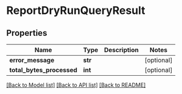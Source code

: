 # ReportDryRunQueryResult

## Properties
Name | Type | Description | Notes
------------ | ------------- | ------------- | -------------
**error_message** | **str** |  | [optional] 
**total_bytes_processed** | **int** |  | [optional] 

[[Back to Model list]](../README.md#documentation-for-models) [[Back to API list]](../README.md#documentation-for-api-endpoints) [[Back to README]](../README.md)


